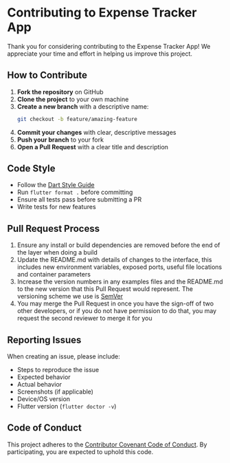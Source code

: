 # Contributing to Expense Tracker App

Thank you for considering contributing to the Expense Tracker App! We appreciate your time and effort in helping us improve this project.

## How to Contribute

1. **Fork the repository** on GitHub
2. **Clone the project** to your own machine
3. **Create a new branch** with a descriptive name:
   ```bash
   git checkout -b feature/amazing-feature
   ```
4. **Commit your changes** with clear, descriptive messages
5. **Push your branch** to your fork
6. **Open a Pull Request** with a clear title and description

## Code Style

- Follow the [Dart Style Guide](https://dart.dev/guides/language/effective-dart/style)
- Run `flutter format .` before committing
- Ensure all tests pass before submitting a PR
- Write tests for new features

## Pull Request Process

1. Ensure any install or build dependencies are removed before the end of the layer when doing a build
2. Update the README.md with details of changes to the interface, this includes new environment variables, exposed ports, useful file locations and container parameters
3. Increase the version numbers in any examples files and the README.md to the new version that this Pull Request would represent. The versioning scheme we use is [SemVer](http://semver.org/)
4. You may merge the Pull Request in once you have the sign-off of two other developers, or if you do not have permission to do that, you may request the second reviewer to merge it for you

## Reporting Issues

When creating an issue, please include:
- Steps to reproduce the issue
- Expected behavior
- Actual behavior
- Screenshots (if applicable)
- Device/OS version
- Flutter version (`flutter doctor -v`)

## Code of Conduct

This project adheres to the [Contributor Covenant Code of Conduct](CODE_OF_CONDUCT.md). By participating, you are expected to uphold this code.
